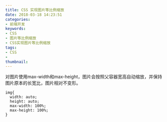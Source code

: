 ```yaml
---
title: CSS 实现图片等比例缩放
date: 2018-03-18 14:23:51
categories:
- 前端开发
keywords:
- CSS
- 图片等比例缩放
- CSS实现图片等比例缩放
tags:
- CSS
-
thumbnail:
---
```


对图片使用max-width和max-height，图片会按照父容器宽高自动缩放，并保持图片原本的长宽比，图片相对不变形。

```
img{
  width: auto;
  height: auto;
  max-width: 100%;
  max-height: 100%;
}
```

